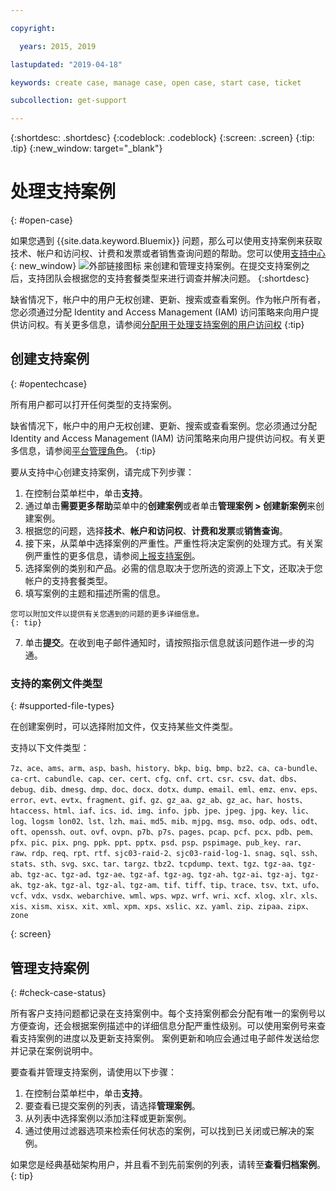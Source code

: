 ```yaml
---

copyright:

  years: 2015, 2019

lastupdated: "2019-04-18"

keywords: create case, manage case, open case, start case, ticket

subcollection: get-support

---
```


{:shortdesc: .shortdesc}
{:codeblock: .codeblock}
{:screen: .screen}
{:tip: .tip}
{:new_window: target="_blank"}

# 处理支持案例 
{: #open-case}

如果您遇到 {{site.data.keyword.Bluemix}} 问题，那么可以使用支持案例来获取技术、帐户和访问权、计费和发票或者销售查询问题的帮助。您可以使用[支持中心](https://dev.console.cloud.ibm.com/unifiedsupport/supportcenter){: new_window} ![外部链接图标](../icons/launch-glyph.svg "外部链接图标") 来创建和管理支持案例。在提交支持案例之后，支持团队会根据您的支持套餐类型来进行调查并解决问题。
{:shortdesc}

缺省情况下，帐户中的用户无权创建、更新、搜索或查看案例。作为帐户所有者，您必须通过分配 Identity and Access Management (IAM) 访问策略来向用户提供访问权。有关更多信息，请参阅[分配用于处理支持案例的用户访问权](/docs/get-support?topic=get-support-access#access)
{:tip}

## 创建支持案例
{: #opentechcase}

所有用户都可以打开任何类型的支持案例。

缺省情况下，帐户中的用户无权创建、更新、搜索或查看案例。您必须通过分配 Identity and Access Management (IAM) 访问策略来向用户提供访问权。有关更多信息，请参阅[平台管理角色](/docs/iam?topic=iam-userroles#platformroles)。
{:tip}

要从支持中心创建支持案例，请完成下列步骤： 

  1. 在控制台菜单栏中，单击**支持**。
  2. 通过单击**需要更多帮助**菜单中的**创建案例**或者单击**管理案例 > 创建新案例**来创建案例。
  3. 根据您的问题，选择**技术**、**帐户和访问权**、**计费和发票**或**销售查询**。
  4. 接下来，从菜单中选择案例的严重性。严重性将决定案例的处理方式。有关案例严重性的更多信息，请参阅[上报支持案例](/docs/get-support?topic=get-support-escalation#escalation)。
  5. 选择案例的类别和产品。必需的信息取决于您所选的资源上下文，还取决于您帐户的支持套餐类型。
  6. 填写案例的主题和描述所需的信息。 
  
    您可以附加文件以提供有关您遇到的问题的更多详细信息。
    {: tip}
  7. 单击**提交**。在收到电子邮件通知时，请按照指示信息就该问题作进一步的沟通。 

### 支持的案例文件类型 
{: #supported-file-types}

在创建案例时，可以选择附加文件，仅支持某些文件类型。 

支持以下文件类型： 

```
7z、ace、ams、arm、asp、bash、history、bkp、big、bmp、bz2、ca、ca-bundle、ca-crt、cabundle、cap、cer、cert、cfg、cnf、crt、csr、csv、dat、dbs、debug、dib、dmesg、dmp、doc、docx、dotx、dump、email、eml、emz、env、eps、error、evt、evtx、fragment、gif、gz、gz_aa、gz_ab、gz_ac、har、hosts、htaccess、html、iaf、ics、id、img、info、jpb、jpe、jpeg、jpg、key、lic、log、logsm lon02、lst、lzh、mai、md5、mib、mjpg、msg、mso、odp、ods、odt、oft、openssh、out、ovf、ovpn、p7b、p7s、pages、pcap、pcf、pcx、pdb、pem、pfx、pic、pix、png、ppk、ppt、pptx、psd、psp、pspimage、pub_key、rar、raw、rdp、req、rpt、rtf、sjc03-raid-2、sjc03-raid-log-1、snag、sql、ssh、stats、sth、svg、sxc、tar、targz、tbz2、tcpdump、text、tgz、tgz-aa、tgz-ab、tgz-ac、tgz-ad、tgz-ae、tgz-af、tgz-ag、tgz-ah、tgz-ai、tgz-aj、tgz-ak、tgz-ak、tgz-al、tgz-al、tgz-am、tif、tiff、tip、trace、tsv、txt、ufo、vcf、vdx、vsdx、webarchive、wml、wps、wpz、wrf、wri、xcf、xlog、xlr、xls、xis、xism、xisx、xit、xml、xpm、xps、xslic、xz、yaml、zip、zipaa、zipx、zone
```
{: screen}

## 管理支持案例 
{: #check-case-status}

所有客户支持问题都记录在支持案例中。每个支持案例都会分配有唯一的案例号以方便查询，还会根据案例描述中的详细信息分配严重性级别。可以使用案例号来查看支持案例的进度以及更新支持案例。
案例更新和响应会通过电子邮件发送给您并记录在案例说明中。 

要查看并管理支持案例，请使用以下步骤：

  1. 在控制台菜单栏中，单击**支持**。
  2. 要查看已提交案例的列表，请选择**管理案例**。
  3. 从列表中选择案例以添加注释或更新案例。
  4. 通过使用过滤器选项来检索任何状态的案例，可以找到已关闭或已解决的案例。 

如果您是经典基础架构用户，并且看不到先前案例的列表，请转至**查看归档案例**。
{: tip}

